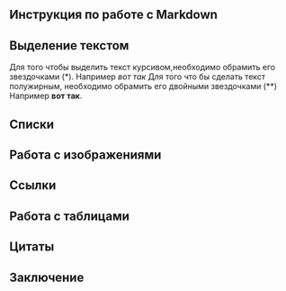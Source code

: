 ## Инструкция по работе с Markdown

## Выделение текстом
Для того чтобы выделить текст курсивом,необходимо обрамить его звездочками (*). Например *вот так*
Для того что бы сделать текст полужирным, необходимо обрамить его двойными звездочками (**)
Например **вот так**.

## Списки


## Работа с изображениями 


## Сcылки



## Работа с таблицами

## Цитаты


## Заключение 